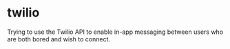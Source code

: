 # twilio
Trying to use the Twilio API to enable in-app messaging between users who are both bored and wish to connect.
